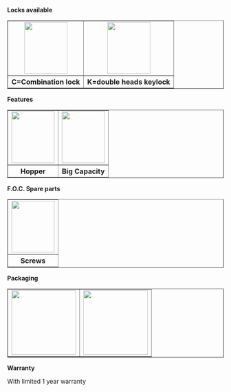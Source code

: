 **Locks available**
  <table width="500" border="1" cellspacing="1">
      <tr align="center" valign="middle">
      <td><img src="http://en.qnnimg.com/products-info/locks-01.jpg" width="100" height="120" /></td>
      <td><img src="http://en.qnnimg.com/products-info/locks-02.jpg" width="100" height="120" /></td>
      </tr>
      <tr align="center" valign="middle"><th>C=Combination lock</th><th>K=double heads keylock</th></tr>
  </table>

**Features**
      <table width="500" border="1" cellspacing="1">
      <tr align="center" valign="middle">
      <td><img src="http://en.qnnimg.com/products-info/features-03.jpg" width="100" height="120" /></td>
      <td><img src="http://en.qnnimg.com/products-info/features-04.jpg" width="100" height="120" /></td>
      </tr>
      <tr align="center" valign="middle"><th>Hopper</th><th>Big Capacity</th></tr>
  </table>
  
**F.O.C. Spare parts**
  <table width="500" border="1" cellspacing="1">
      <tr align="center" valign="middle">
      <td><img src="http://en.qnnimg.com/products-info/foc-07.jpg" width="100" height="120" /></td>
      </tr>
      <tr align="center" valign="middle"><th>Screws</th></tr>
  </table>

**Packaging**

  <table width="500" border="1" cellspacing="1">
      <tr align="center" valign="middle">
      <td><img src="http://en.qnnimg.com/products-info/packaging-06.jpg" width="150" height="150" /></td>
      <td><img src="http://en.qnnimg.com/products-info/packaging-08.jpg" width="150" height="150" /></td>
      </tr>
  </table>

**Warranty**

With limited 1 year warranty
